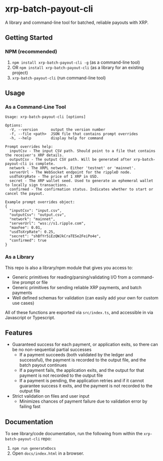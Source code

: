 # xrp-batch-payout-cli

A library and command-line tool for batched, reliable payouts with XRP.

## Getting Started

### NPM (recommended)

1. `npm install xrp-batch-payout-cli -g` (as a command-line tool)
1. OR `npm install xrp-batch-payout-cli` (as a library for an existing project)
1. `xrp-batch-payout-cli` (run command-line tool)

## Usage

### As a Command-Line Tool

```
Usage: xrp-batch-payout-cli [options]

Options:
  -V, --version      output the version number
  -f, --file <path>  JSON file that contains prompt overrides
  -h, --help         display help for command

Prompt overrides help:
  inputCsv - The input CSV path. Should point to a file that contains the receiver's XRP details.
  outputCsv - The output CSV path. Will be generated after xrp-batch-payout-cli is complete.
  network - The XRPL network. Either 'testnet' or 'mainnet'.
  serverUrl - The WebSocket endpoint for the rippleD node.
  usdToXrpRate - The price of 1 XRP in USD.
  secret - The XRP wallet seed. Used to generate an ephemeral wallet to locally sign transactions.
  confirmed - The confirmation status. Indicates whether to start or cancel the payout.

Example prompt overrides object:
{
  "inputCsv": "input.csv",
  "outputCsv": "output.csv",
  "network": "mainnet",
  "serverUrl": "wss://s1.ripple.com",
  "maxFee": 0.01,
  "usdToXrpRate": 0.25,
  "secret": "shBfYr5iEzQWJkCraTESe2FeiPo4e",
  "confirmed": true
}
```

### As a Library

This repo is also a library/npm module that gives you access to:

- Generic primitives for reading/parsing/validating I/O from a command-line prompt or file
- Generic primitives for sending reliable XRP payments, and batch payments
- Well defined schemas for validation (can easily add your own for custom use cases)

All of these functions are exported via `src/index.ts`, and accessible in via Javascript or Typescript.

## Features

- Guaranteed success for each payment, or application exits, so there can be no non-sequential partial successes
  - If a payment succeeds (both validated by the ledger and successful), the payment is recorded to the output file, and the batch payout continues
  - If a payment fails, the application exits, and the output for that payment is not recorded to the output file
  - If a payment is pending, the application retries and if it cannot guarantee success it exits, and the payment is not recorded to the output file
- Strict validation on files and user input
  - Minimizes chances of payment failure due to validation error by failing fast

## Documentation

To see library/code documentation, run the following from within the `xrp-batch-payout-cli` repo:

1. `npm run generateDocs`
2. Open `docs/index.html` in a browser.
